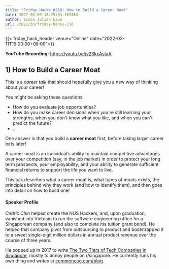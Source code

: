 ```yaml
---
title: "Friday Hacks #218: How to Build a Career Moat"
date: 2022-03-09 18:25:53.167463
author: Simon Julian Lauw
url: /2022/03/friday-hacks-218
---
```


{{< friday_hack_header
    venue="Online"
    date="2022-03-11T19:00:00+08:00">}}

**YouTube Recording:** https://youtu.be/jv23kxAstaA

## 1) How to Build a Career Moat

This is a _career talk_ that should hopefully give you a new way of thinking about your career!

You might be asking these questions:
- How do you evaluate job opportunities?
- How do you make career decisions when you're still learning your strengths, when you don't know what you like, and when you can't predict the future?
-  ...

One answer is that you build a **career moat** first, before taking larger career bets later!

A career moat is an individual’s ability to maintain competitive advantages over your competition (say, in the job market) in order to protect your long term prospects, your employability, and your ability to generate sufficient financial returns to support the life you want to live.

This talk describes what a career moat is, what types of moats exists, the principles behind why they work (and how to identify them), and then goes into detail on how to build one!

#### Speaker Profile

_Cedric Chin_ helped create the NUS Hackers, and, upon graduation, vanished into Vietnam to run the software engineering office for a Singaporean company (and also to complete his tuition grant bond). He helped that company pivot from outsourcing to product and bootstrapped it to a sweet single-digit million dollars in annual product revenue over the course of three years.

He popped up in 2017 to write [The Two Tiers of Tech Companies in Singapore](https://www.reddit.com/r/singapore/comments/70yvtx/the_two_tiers_of_singapores_tech_companies/), mostly to annoy people on r/singapore. He currently runs his own thing and writes at [commoncog.com/blog](https://commoncog.com/blog/).

